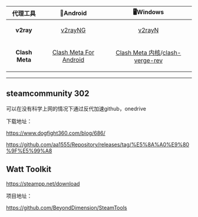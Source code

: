|  代理工具  | 📱Android  | 🖥Windows  |  
|  ----  | ----   | ----  |  
| <p align="center"><b>v2ray</b></p> | <p align="center">[v2rayNG](https://github.com/2dust/v2rayNG/releases)</p> |<p align="center"> [v2rayN](https://github.com/2dust/v2rayN/releases)</p> |  
| <p align="center"><b>Clash Meta</b></p>  |<p align="center"> [Clash Meta For Android](https://github.com/MetaCubeX/ClashMetaForAndroid/releases) </p>|<p align="center"> [Clash Meta 内核](https://github.com/MetaCubeX/Clash.Meta/releases)/[clash-verge-rev](https://github.com/clash-verge-rev/clash-verge-rev)</p>|  

<hr>

## steamcommunity 302

可以在没有科学上网的情况下通过反代加速github，onedrive

下载地址：

https://www.dogfight360.com/blog/686/

https://github.com/aa1555/Repository/releases/tag/%E5%8A%A0%E9%80%9F%E5%99%A8

## Watt Toolkit

https://steampp.net/download

项目地址：

https://github.com/BeyondDimension/SteamTools